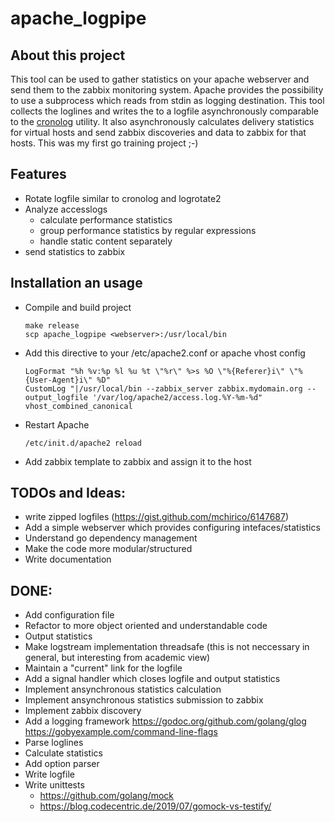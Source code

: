 apache_logpipe
==============

About this project
------------------

This tool can be used to gather statistics on your apache webserver and send them to the zabbix monitoring system.
Apache provides the possibility to use a subprocess which reads from stdin as logging destination.
This tool collects the loglines and writes the to a logfile asynchronously comparable to the [cronolog](https://github.com/fordmason/cronolog) utility.
It also asynchronously calculates delivery statistics for virtual hosts and send zabbix discoveries and data to zabbix for that hosts.
This was my first go training project ;-)


Features
--------

* Rotate logfile similar to cronolog and logrotate2
* Analyze accesslogs
  * calculate performance statistics
  * group performance statistics by regular expressions
  * handle static content separately 
* send statistics to zabbix


Installation an usage
---------------------

* Compile and build project
  ```
  make release
  scp apache_logpipe <webserver>:/usr/local/bin
  ```
* Add this directive to your /etc/apache2.conf or apache vhost config
  ```
  LogFormat "%h %v:%p %l %u %t \"%r\" %>s %O \"%{Referer}i\" \"%{User-Agent}i\" %D" 
  CustomLog "|/usr/local/bin --zabbix_server zabbix.mydomain.org --output_logfile '/var/log/apache2/access.log.%Y-%m-%d" vhost_combined_canonical
  ```
* Restart Apache
  ```
  /etc/init.d/apache2 reload
  ```
* Add zabbix template to zabbix and assign it to the host


TODOs and Ideas:
----------------

- write zipped logfiles (https://gist.github.com/mchirico/6147687)
- Add a simple webserver which provides configuring intefaces/statistics
- Understand go dependency management
- Make the code more modular/structured 
- Write documentation

DONE:
-----

- Add configuration file
- Refactor to more object oriented and understandable code
- Output statistics
- Make logstream implementation threadsafe
  (this is not neccessary in general, but interesting from academic view)
- Maintain a "current" link for the logfile
- Add a signal handler which closes logfile and output statistics
- Implement ansynchronous statistics calculation
- Implement ansynchronous statistics submission to zabbix
- Implement zabbix discovery
- Add a logging framework
  https://godoc.org/github.com/golang/glog
  https://gobyexample.com/command-line-flags
- Parse loglines
- Calculate statistics
- Add option parser
- Write logfile
- Write unittests
  - https://github.com/golang/mock
  - https://blog.codecentric.de/2019/07/gomock-vs-testify/
